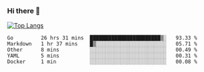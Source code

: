 ### Hi there 👋

<!--
**3Xpl0it3r/3Xpl0it3r** is a ✨ _special_ ✨ repository because its `README.md` (this file) appears on your GitHub profile.

Here are some ideas to get you started:

- 🔭 I’m currently working on ...
- 🌱 I’m currently learning ...
- 👯 I’m looking to collaborate on ...
- 🤔 I’m looking for help with ...
- 💬 Ask me about ...
- 📫 How to reach me: ...
- 😄 Pronouns: ...
- ⚡ Fun fact: ...
-->


[![Top Langs](https://github-readme-stats.vercel.app/api/top-langs/?username=3Xpl0it3r&layout=compact)](https://github.com/3Xpl0it3r/3Xpl0it3r)

<!--START_SECTION:waka-->
```text
Go         26 hrs 31 mins  ███████████████████████▒░   93.33 % 
Markdown   1 hr 37 mins    █▒░░░░░░░░░░░░░░░░░░░░░░░   05.71 % 
Other      8 mins          ░░░░░░░░░░░░░░░░░░░░░░░░░   00.49 % 
YAML       5 mins          ░░░░░░░░░░░░░░░░░░░░░░░░░   00.31 % 
Docker     1 min           ░░░░░░░░░░░░░░░░░░░░░░░░░   00.08 % 
```
<!--END_SECTION:waka-->
